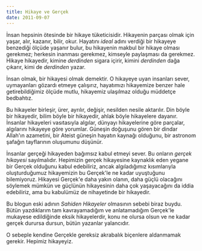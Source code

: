 ```yaml
---
title: Hikaye ve Gerçek
date: 2011-09-07
---
```


İnsan hepsinin ötesinde bir hikaye tüketicisidir. Hikayenin parçası
olmak için yaşar, alır, kazanır, bilir, okur. Hayatını *ideal* adını
verdiği bir hikayeye benzediği ölçüde yaşanır bulur, bu hikayenin makbul
bir hikaye olması gerekmez; herkesin inanması gerekmez, kimseyle
paylaşması da gerekmez. Hikaye hikayedir, kimine *derdinden* sigara
içirir, kimini *derdinden* dağa çıkarır, kimi de *derdinden* yazar.

İnsan olmak, bir hikayesi olmak demektir. O hikayeye uyan insanları
sever, uymayanları gözardı etmeye çalışırız, hayatımızı hikayemize
benzer hale getirebildiğimiz ölçüde mutlu, hikayemiz ulaşılmaz olduğu
müddetçe bedbahtız.

Bu hikayeler birleşir, ürer, ayrılır, değişir, nesilden nesile
aktarılır. Din böyle bir hikayedir, bilim böyle bir hikayedir, ahlak
böyle hikayelere dayanır. İnsanlar hikayeleri vasıtasıyla algılar,
dünyayı hikayelerine göre parçalar, algılarını hikayeye göre yorumlar.
Güneşin doğuşunu gören bir dindar Allah'ın azametini, bir Ateist güneşin
hayatın kaynağı olduğunu, bir astronom şafağın tayflarının oluşumunu
düşünür.

İnsanlar gerçeği hikayeden bağımsız kabul etmeyi sever. Bu onların
*gerçek hikayesi* sayılmalıdır. Hepimizin gerçek hikayesine kaynaklık
eden yegane bir Gerçek olduğunu kabul edebiliriz, ancak algıladığımız
kısımlarıyla oluşturduğumuz hikayemizin bu Gerçek'le ne kadar uyuştuğunu
bilemiyoruz. Hikayesi Gerçek'e daha yakın olanın, daha güçlü olacağını
söylemek mümkün ve güçlünün hikayesinin daha çok yaşayacağını da iddia
edebiliriz, ama bu kabulümüz de nihayetinde bir hikayedir.

Bu blogun eski adının *Sahiden Hikayeler* olmasının sebebi biraz buydu.
Bütün yazdıklarım tam kavrayamadığım ve anlatamadığım Gerçek'le mukayese
edildiğinde eksik hikayelerdir, konu ne olursa olsun ve ne kadar gerçek
durursa dursun, bütün yazanlar yalancıdır.

O sebeple kendine Gerçekle gereksiz akrabalık biçenlere aldanmamak
gerekir. Hepimiz hikayeyiz.
